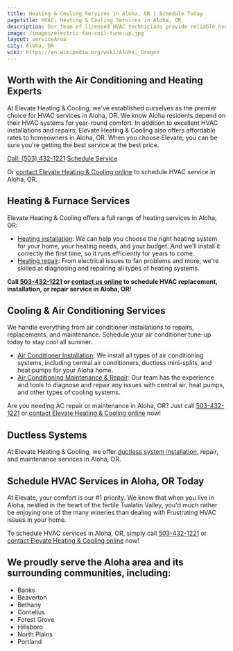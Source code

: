```yaml
---
title: Heating & Cooling Services in Aloha, OR | Schedule Today
pagetitle: HVAC, Heating & Cooling Services in Aloha, OR
description: Our team of licensed HVAC technicians provide reliable hvac, heating, and air conditioning services in Aloha, OR.
image: /images/electric-fan-coil-tune-up.jpg
layout: serviceArea
city: Aloha, OR
wiki: https://en.wikipedia.org/wiki/Aloha,_Oregon
---
```


## Worth with the Air Conditioning and Heating Experts

At Elevate Heating & Cooling, we've established ourselves as the premier choice for HVAC services in Aloha, OR. We know Aloha residents depend on their HVAC systems for year-round comfort. In addition to excellent HVAC installations and repairs, Elevate Heating & Cooling also offers affordable rates to homeowners in Aloha, OR. When you choose Elevate, you can be sure you're getting the best service at the best price.

<a class="btn margin-inline-end-16" data-type="accent" href="tel:5034321221">Call: (503) 432-1221</a>
<a class="btn margin-block-start-16" data-type="secondary" href="https://book.elevateheating.com/web-schedule-a-service-form">Schedule Service</a>

Or [contact Elevate Heating & Cooling online](../../contact-us/) to schedule HVAC service in Aloha, OR.

## Heating & Furnace Services

Elevate Heating & Cooling offers a full range of heating services in Aloha, OR:

- [Heating installation](../../heating-installation/): We can help you choose the right heating system for your home, your heating needs, and your budget. And we’ll install it correctly the first time, so it runs efficiently for years to come.
- [Heating repair](../../heating-repair/): From electrical issues to fan problems and more, we're skilled at diagnosing and repairing all types of heating systems.

**Call [503-432-1221](tel:5034321221) or [contact us online](../../contact-us/) to schedule HVAC replacement, installation, or repair service in Aloha, OR!**

## Cooling & Air Conditioning Services

We handle everything from air conditioner installations to repairs, replacements, and maintenance. Schedule your air conditioner tune-up today to stay cool all summer.

- [Air Conditioner Installation](../../ac-installation/): We install all types of air conditioning systems, including central air conditioners, ductless mini-splits, and heat pumps for your Aloha home.
- [Air Conditioning Maintenance & Repair](../../ac-repair-and-maintenance/): Our team has the experience and tools to diagnose and repair any issues with central air, heat pumps, and other types of cooling systems.

Are you needing AC repair or maintenance in Aloha, OR? Just call [503-432-1221](tel:5034321221) or [contact Elevate Heating & Cooling online](../../contact-us/) now!

## Ductless Systems
At Elevate Heating & Cooling, we offer [ductless system installation](../../ductless-mini-split-installations/), repair, and maintenance services in Aloha, OR.

## Schedule HVAC Services in Aloha, OR Today

At Elevate, your comfort is our #1 priority. We know that when you live in Aloha, nestled in the heart of the fertile Tualatin Valley, you'd much rather be enjoying one of the many wineries than dealing with Frustrating HVAC issues in your home.

To schedule HVAC services in Aloha, OR, simply call [503-432-1221](tel:5034321221) or [contact Elevate Heating & Cooling online](../../contact-us/) now!

## We proudly serve the Aloha area and its surrounding communities, including:

- Banks
- Beaverton
- Bethany
- Cornelius
- Forest Grove
- Hillsboro
- North Plains
- Portland